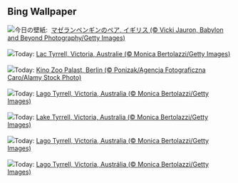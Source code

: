 ## Bing Wallpaper
![](https://www.bing.com/th?id=OHR.PenguinLove_JA-JP3730970592_UHD.jpg&w=1000)今日の壁紙: &nbsp;[マゼランペンギンのペア, イギリス (© Vicki Jauron, Babylon and Beyond Photography/Getty Images)](https://www.bing.com/th?id=OHR.PenguinLove_JA-JP3730970592_UHD.jpg)
<br><br/>
![](https://www.bing.com/th?id=OHR.LakeTyrrell_FR-FR7385244492_UHD.jpg&w=1000)Today: [Lac Tyrrell, Victoria, Australie (© Monica Bertolazzi/Getty Images)](https://www.bing.com/th?id=OHR.LakeTyrrell_FR-FR7385244492_UHD.jpg)
<br><br/>
![](https://www.bing.com/th?id=OHR.BerlinKinoZooPalast_DE-DE5942620149_UHD.jpg&w=1000)Today: [Kino Zoo Palast, Berlin (© Ponizak/Agencja Fotograficzna Caro/Alamy Stock Photo)](https://www.bing.com/th?id=OHR.BerlinKinoZooPalast_DE-DE5942620149_UHD.jpg)
<br><br/>
![](https://www.bing.com/th?id=OHR.LakeTyrrell_ES-ES9869603940_UHD.jpg&w=1000)Today: [Lago Tyrrell, Victoria, Australia (© Monica Bertolazzi/Getty Images)](https://www.bing.com/th?id=OHR.LakeTyrrell_ES-ES9869603940_UHD.jpg)
<br><br/>
![](https://www.bing.com/th?id=OHR.LakeTyrrell_EN-GB6332157230_UHD.jpg&w=1000)Today: [Lake Tyrrell, Victoria, Australia (© Monica Bertolazzi/Getty Images)](https://www.bing.com/th?id=OHR.LakeTyrrell_EN-GB6332157230_UHD.jpg)
<br><br/>
![](https://www.bing.com/th?id=OHR.LakeTyrrell_IT-IT6174481161_UHD.jpg&w=1000)Today: [Lago Tyrrell, Victoria, Australia (© Monica Bertolazzi/Getty Images)](https://www.bing.com/th?id=OHR.LakeTyrrell_IT-IT6174481161_UHD.jpg)
<br><br/>
![](https://www.bing.com/th?id=OHR.LakeTyrrell_PT-BR2696993841_UHD.jpg&w=1000)Today: [Lago Tyrrell, Victoria, Austrália (© Monica Bertolazzi/Getty Images)](https://www.bing.com/th?id=OHR.LakeTyrrell_PT-BR2696993841_UHD.jpg)
<br><br/>

